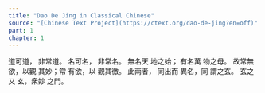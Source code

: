 ```yaml
---
title: "Dao De Jing in Classical Chinese"
source: "[Chinese Text Project](https://ctext.org/dao-de-jing?en=off)"
part: 1
chapter: 1
---
```

道可道，
非常道。
名可名，
非常名。
無名天
地之始；
有名萬
物之母。
故常無
欲，以觀
其妙；常
有欲，以
觀其徼。
此兩者，
同出而
異名，同
謂之玄。
玄之又
玄，衆妙
之門。